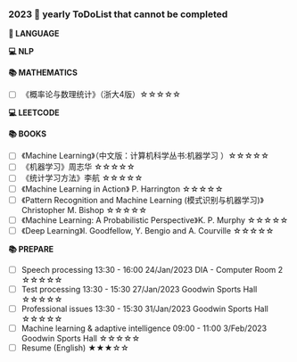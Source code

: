 ### 2023  🚩 yearly ToDoList that cannot be completed 

**📰 LANGUAGE**


**💻 NLP**


**📚 MATHEMATICS**

* [ ] 《概率论与数理统计》（浙大4版）☆☆☆☆☆

**💻 LEETCODE**


**📚 BOOKS**

* [ ] 《Machine Learning》（中文版：计算机科学丛书:机器学习 ）☆☆☆☆☆
* [ ] 《机器学习》周志华 ☆☆☆☆☆
* [ ] 《统计学习方法》李航 ☆☆☆☆☆
* [ ] 《Machine Learning in Action》 P. Harrington ☆☆☆☆☆
* [ ] 《Pattern Recognition and Machine Learning (模式识别与机器学习)》Christopher M. Bishop ☆☆☆☆☆
* [ ] 《Machine Learning: A Probabilistic Perspective》K. P. Murphy ☆☆☆☆☆
* [ ] 《Deep Learning》I. Goodfellow, Y. Bengio and A. Courville ☆☆☆☆☆

<!-- * Arthur Samuel,Some Studies in Machine Learning Using the Game of Checkers
Tom Mitchell,《Machine Learning（中文版：计算机科学丛书:机器学习 ）》
知乎，徐子杰，什么是机器学习？<http://www.zhihu.com/question/33892253>
李航，《统计学习方法》
《神经网络与深度学习》
小象学院，邹博，机器学习算法班课程资料
机器学习思维导图,《机器学习实战》<http://www.pythoner.com/238.html>
<https://www.analyticsvidhya.com>
其他相关内容 -->

**📚 PREPARE**

* [ ] Speech processing 13:30 - 16:00 24/Jan/2023 DIA - Computer Room 2 ☆☆☆☆☆
* [ ] Test processing 13:30 - 15:30 27/Jan/2023 Goodwin Sports Hall ☆☆☆☆☆
* [ ] Professional issues 13:30 - 15:30 31/Jan/2023 Goodwin Sports Hall ☆☆☆☆☆
* [ ] Machine learning & adaptive intelligence 09:00 - 11:00 3/Feb/2023 Goodwin Sports Hall ☆☆☆☆☆
* [ ] Resume (English) ★★★☆☆

<!-- * ### 2022  🚩 ToDoList

**📰 LANGUAGE**

* [ ] python (learning...) ★★★☆☆
* [ ] IELTS (6 -> 7) ☆☆☆☆☆

**💻 NLP**

* [ ] learn basic knowledge in ML/DL (Stanford CS224N lecture) ★★☆☆☆
* [ ] find a specific research area in NLP ☆☆☆☆☆
* [ ] pandas, xgboost, matplotlib, keras kits  ☆☆☆☆☆

**📚 MATHEMATICS**

* [ ] linear algebra ☆☆☆☆☆
* [ ] calculus ☆☆☆☆☆
* [ ] differential geometry ☆☆☆☆☆ 
* [ ] statistic ★★☆☆☆ 

**💻 LEETCODE**

* [ ] 375 (done... aim 375 this year [206]) ★★★☆☆
* [ ] take notes of the algorithm (doing... in https://zard0214.github.io) ★★☆☆☆

**📚 BOOKS**

* [x] 《蔡康永的说话之道》★★★★★
* [x] 《亲密关系》★★★★★
* [x] 《如何赢得朋友及影响他人》★★★★★
* [x] 《博弈论》★★★★★
* [x] 《活着》★★★★★
* [x] 《社会心理学》★★★★★
* [x] 《原生家庭：如何修补自己的性格缺陷》★★★★★
* [x] 《非暴力沟通》★★★★★
* [x] 《被讨厌的勇气》★★★★★
* [x] 《幸福的勇气》★★★★★
* [x] 《活在当下的勇气》★★★★★
* [x] 《人间值得》★★★★★
* [x] 《简单的逻辑学》★★★★★
* [x] 《红玫瑰与白玫瑰》★★★★★
* [x] 《魔鬼聊天术》★★★★★
* [x] 《魔鬼约会学》★★★★★
* [ ] 《月亮与六便士》☆☆☆☆☆
* [ ] 《人生的智慧》☆☆☆☆☆
* [ ] 《草坪的复仇》☆☆☆☆☆
* [ ] 《卡拉马佐夫兄弟》☆☆☆☆☆
* [ ] 《死屋手记》☆☆☆☆☆
* [ ] 《当男人结婚时》☆☆☆☆☆
* [ ] 《贪婪的多巴胺》☆☆☆☆☆
* [ ] 《送你一颗子弹》☆☆☆☆☆
* [ ] 《等待野蛮人》☆☆☆☆☆
* [ ] 《面纱》☆☆☆☆☆
* [ ] 《罪与罚》☆☆☆☆☆
* [ ] 《软技能：代码之外的生存指南》★★★★☆
* [ ] 《如何让你爱的人爱上你》★★★☆☆
* [ ] 《乌合之众》★★☆☆☆
* [ ] 《一个人的朝圣》★★☆☆☆
* [ ] 《跨越性批判——康德与马克思》☆☆☆☆☆
* [ ] 《世界史的构造》☆☆☆☆☆
* [ ] 《哲学的起源》☆☆☆☆☆
* [ ] 《蛤蟆先生去看心理医生》☆☆☆☆☆
* [ ] 《操作系统导论》☆☆☆☆☆
* [ ] 《Python自然语言处理》☆☆☆☆☆
* [ ] 《赏识的力量》☆☆☆☆☆
* [ ] 《围城》☆☆☆☆☆
* [ ] 《文凭社会：教育与分层的历史社会学》★★☆☆☆
* [ ] 《爱欲之死》☆☆☆☆☆
* [ ] 《你会杀死那个胖子吗》☆☆☆☆☆
* [ ] 《局外人》☆☆☆☆☆
* [ ] 《西西弗斯神话》（看不懂）★★☆☆☆
* [ ] 《鼠疫》☆☆☆☆☆
* [ ] 《非理性的人》☆☆☆☆☆
* [ ] 《幸福的方法》☆☆☆☆☆
* [ ] 《每天懂一点色彩心理学》☆☆☆☆☆
* [ ] 《沉默的大多数》★★☆☆☆
* [ ] 《如何拥抱一只刺猬》☆☆☆☆☆
* [ ] 《别让我走》（《莫失莫忘》）☆☆☆☆☆
* [ ] 《黄金时代》☆☆☆☆☆
* [ ] 《怪诞行为学》☆☆☆☆☆
* [ ] 《可能性的艺术 比较政治学》☆☆☆☆☆


**📚 PREPARE**

* [ ] resume ★★★☆☆ -->


